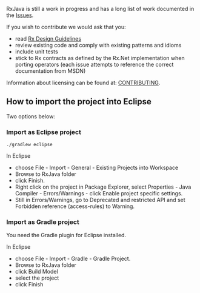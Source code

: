 RxJava is still a work in progress and has a long list of work documented in the [Issues](https://github.com/ReactiveX/RxJava/issues).


If you wish to contribute we would ask that you:
- read [Rx Design Guidelines](http://blogs.msdn.com/b/rxteam/archive/2010/10/28/rx-design-guidelines.aspx)
- review existing code and comply with existing patterns and idioms
- include unit tests
- stick to Rx contracts as defined by the Rx.Net implementation when porting operators (each issue attempts to reference the correct documentation from MSDN)

Information about licensing can be found at: [CONTRIBUTING](https://github.com/ReactiveX/RxJava/blob/2.x/CONTRIBUTING.md).

## How to import the project into Eclipse
Two options below:

### Import as Eclipse project 

    ./gradlew eclipse

In Eclipse 
* choose File - Import - General - Existing Projects into Workspace
* Browse to RxJava folder
* click Finish.
* Right click on the project in Package Explorer, select Properties - Java Compiler - Errors/Warnings - click Enable project specific settings.
* Still in Errors/Warnings, go to Deprecated and restricted API and set Forbidden reference (access-rules) to Warning.

### Import as Gradle project

You need the Gradle plugin for Eclipse installed.

In Eclipse 
* choose File - Import - Gradle - Gradle Project. 
* Browse to RxJava folder
* click Build Model
* select the project
* click Finish






